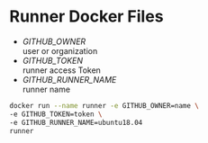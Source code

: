 # Runner Docker Files

- _GITHUB_OWNER_  
  user or organization
- _GITHUB_TOKEN_  
  runner access Token
- _GITHUB_RUNNER_NAME_  
  runner name

```sh
docker run --name runner -e GITHUB_OWNER=name \
-e GITHUB_TOKEN=token \
-e GITHUB_RUNNER_NAME=ubuntu18.04
runner
```
